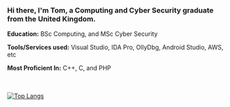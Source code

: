### Hi there, I'm Tom, a Computing and Cyber Security graduate from the United Kingdom.

**Education:** BSc Computing, and MSc Cyber Security

**Tools/Services used:** Visual Studio, IDA Pro, OllyDbg, Android Studio, AWS, etc

**Most Proficient In:** C++, C, and PHP

<!-- Unwanted atm
![Anurag's github stats](https://github-readme-stats.vercel.app/api?username=todacu&count_private=true&custom_title=Tom\'s%20GitHub%20Statistics) 
-->
</br></br>
[![Top Langs](https://github-readme-stats.vercel.app/api/top-langs/?username=todacu&custom_title=Tom\'s%20Most%20Used%20Languages)](https://github.com/anuraghazra/github-readme-stats)
